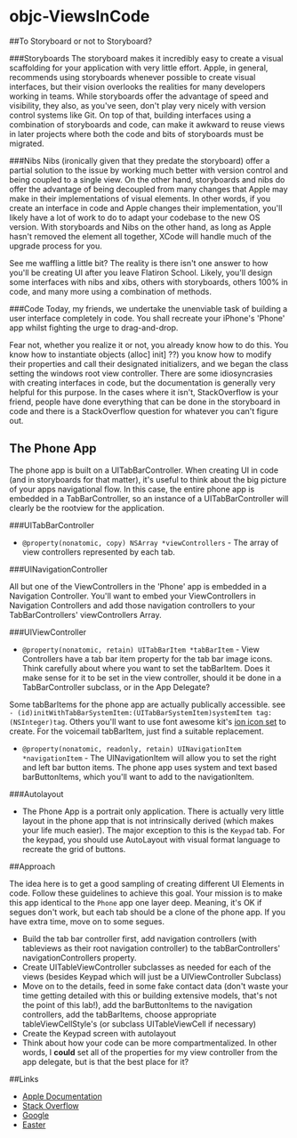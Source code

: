 


objc-ViewsInCode
================

##To Storyboard or not to Storyboard? 


###Storyboards
The storyboard makes it incredibly easy to create a visual scaffolding for your application with very little effort.  Apple, in general, recommends using storyboards whenever possible to create visual interfaces, but their vision overlooks the realities for many developers working in teams.  While storyboards offer the advantage of speed and visibility, they also, as you've seen, don't play very nicely with version control systems like Git.  On top of that, building interfaces using a combination of storyboards and code, can make it awkward to reuse views in later projects where both the code and bits of storyboards must be migrated.  

###Nibs 
Nibs (ironically given that they predate the storyboard) offer a partial solution to the issue by working much better with version control and being coupled to a single view.  On the other hand, storyboards and nibs do offer the advantage of being decoupled from many changes that Apple may make in their implementations of visual elements.  In other words, if you create an interface in code and Apple changes their implementation, you'll likely have a lot of work to do to adapt your codebase to the new OS version.  With storyboards and Nibs on the other hand, as long as Apple hasn't removed the element all together, XCode will handle much of the upgrade process for you.  

See me waffling a little bit? The reality is there isn't one answer to how you'll be creating UI after you leave Flatiron School.  Likely, you'll design some interfaces with nibs and xibs, others with storyboards, others 100% in code, and many more using a combination of methods.  

###Code 
Today, my friends, we undertake the unenviable task of building a user interface completely in code.  You shall recreate your iPhone's 'Phone' app whilst fighting the urge to drag-and-drop.  

Fear not, whether you realize it or not, you already know how to do this.  You know how to instantiate objects (alloc] init] ??) you know how to modify their properties and call their designated initializers, and we began the class setting the windows root view controller.  There are some idiosyncrasies with creating interfaces in code, but the documentation is generally very helpful for this purpose.  In the cases where it isn't, StackOverflow is your friend, people have done everything that can be done in the storyboard in code and there is a StackOverflow question for whatever you can't figure out.  

## The Phone App 

The phone app is built on a UITabBarController.  When creating UI in code (and in storyboards for that matter), it's useful to think about the big picture of your apps navigational flow.  In this case, the entire phone app is embedded in a TabBarController, so an instance of a UITabBarController will clearly be the rootview for the application.  

###UITabBarController 

- `@property(nonatomic, copy) NSArray *viewControllers` - The array of view controllers represented by each tab. 

###UINavigationController 

All but one of the ViewControllers in the 'Phone' app is embedded in a Navigation Controller.  You'll want to embed your ViewControllers in Navigation Controllers and add those navigation controllers to your TabBarControllers' viewControllers Array. 

###UIViewController 

- `@property(nonatomic, retain) UITabBarItem *tabBarItem` - View Controllers have a tab bar item property for the tab bar image icons.  Think carefully about where you want to set the tabBarItem. Does it make sense for it to be set in the view controller, should it be done in a TabBarController subclass, or in the App Delegate?

Some tabBarItems for the phone app are actually publically accessible.  see `- (id)initWithTabBarSystemItem:(UITabBarSystemItem)systemItem tag:(NSInteger)tag`.  Others you'll want to use font awesome kit's [ion icon set](https://github.com/PrideChung/FontAwesomeKit) to create. For the voicemail tabBarItem, just find a suitable replacement.    

- `@property(nonatomic, readonly, retain) UINavigationItem *navigationItem` - The UINavigationItem will allow you to set the right and left bar button items.  The phone app uses system and text based barButtonItems, which you'll want to add to the navigationItem. 

###Autolayout

- The Phone App is a portrait only application.  There is actually very little layout in the phone app that is not intrinsically derived (which makes your life much easier).  The major exception to this is the `Keypad` tab.  For the keypad, you should use AutoLayout with visual format language to recreate the grid of buttons.  

##Approach 

The idea here is to get a good sampling of creating different UI Elements in code.  Follow these guidelines to achieve this goal. Your mission is to make this app identical to the `Phone` app one layer deep.  Meaning, it's OK if segues don't work, but each tab should be a clone of the phone app. If you have extra time, move on to some segues.   

- Build the tab bar controller first, add navigation controllers (with tableviews as their root navigation controller) to the tabBarControllers' navigationControllers property.  
- Create UITableViewController subclasses as needed for each of the views (besides Keypad which will just be a UIViewController Subclass)
- Move on to the details, feed in some fake contact data (don't waste your time getting detailed with this or building extensive models, that's not the point of this lab!), add the barButtonItems to the navigation controllers, add the tabBarItems, choose appropriate tableViewCellStyle's (or subclass UITableViewCell if necessary)
- Create the Keypad screen with autolayout 
- Think about how your code can be more compartmentalized. In other words, I **could** set all of the properties for my view controller from the app delegate, but is that the best place for it? 

##Links

- [Apple Documentation](https://developer.apple.com/library/ios/navigation/)
- [Stack Overflow](http://www.stackoverflow.com)
- [Google](http://www.google.com)
- [Easter](http://imgur.com/dAj3fZS)






